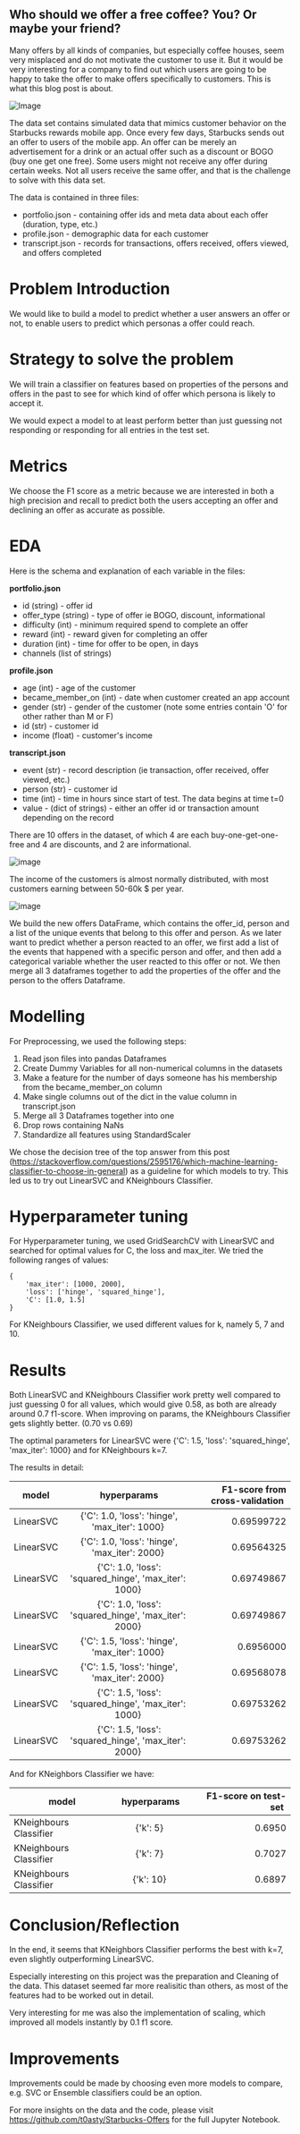 ## Who should we offer a free coffee? You? Or maybe your friend?

Many offers by all kinds of companies, but especially coffee houses, seem very misplaced and do not motivate the customer to use it. 
But it would be very interesting for a company to find out which users are going to be happy to take the offer to make offers specifically to customers. This is what this blog post is about. 

![Image](coffee-2608864_1920.jpeg)

The data set contains simulated data that mimics customer behavior on the Starbucks rewards mobile app. Once every few days, Starbucks sends out an offer to users of the mobile app. An offer can be merely an advertisement for a drink or an actual offer such as a discount or BOGO (buy one get one free). Some users might not receive any offer during certain weeks. Not all users receive the same offer, and that is the challenge to solve with this data set.

The data is contained in three files:

* portfolio.json - containing offer ids and meta data about each offer (duration, type, etc.)
* profile.json - demographic data for each customer
* transcript.json - records for transactions, offers received, offers viewed, and offers completed

# Problem Introduction

We would like to build a model to predict whether a user answers an offer or not, to enable users to predict which personas a offer could reach. 

# Strategy to solve the problem

We will train a classifier on features based on properties of the persons and offers in the past to see for which kind of offer which persona is likely to accept it. 

We would expect a model to at least perform better than just guessing not responding or responding for all entries in the test set.

# Metrics

We choose the F1 score as a metric because we are interested in both a high precision and recall to predict both the users accepting an offer and declining an offer as accurate as possible.

# EDA

Here is the schema and explanation of each variable in the files:

**portfolio.json**
* id (string) - offer id
* offer_type (string) - type of offer ie BOGO, discount, informational
* difficulty (int) - minimum required spend to complete an offer
* reward (int) - reward given for completing an offer
* duration (int) - time for offer to be open, in days
* channels (list of strings)

**profile.json**
* age (int) - age of the customer 
* became_member_on (int) - date when customer created an app account
* gender (str) - gender of the customer (note some entries contain 'O' for other rather than M or F)
* id (str) - customer id
* income (float) - customer's income

**transcript.json**
* event (str) - record description (ie transaction, offer received, offer viewed, etc.)
* person (str) - customer id
* time (int) - time in hours since start of test. The data begins at time t=0
* value - (dict of strings) - either an offer id or transaction amount depending on the record

There are 10 offers in the dataset, of which 4 are each buy-one-get-one-free and 4 are discounts, and 2 are informational. 

![image](https://user-images.githubusercontent.com/32015957/132355242-fdebc651-07da-434a-8415-16fb9e031e6d.png)

The income of the customers is almost normally distributed, with most customers earning between 50-60k $ per year.

![image](https://user-images.githubusercontent.com/32015957/132355294-ef56b4e0-91f5-4468-a43c-cb65ef56f2c9.png)

We build the new offers DataFrame, which contains the offer_id, person and a list of the unique events that belong to this offer and person. As we later want to predict whether a person reacted to an offer, we first add a list of the events that happened with a specific person and offer, and then add a categorical variable whether the user reacted to this offer or not.
We then merge all 3 dataframes together to add the properties of the offer and the person to the offers Dataframe.

# Modelling

For Preprocessing, we used the following steps:
1. Read json files into pandas Dataframes
2. Create Dummy Variables for all non-numerical columns in the datasets
3. Make a feature for the number of days someone has his membership from the became_member_on column
4. Make single columns out of the dict in the value column in transcript.json
5. Merge all 3 Dataframes together into one
6. Drop rows containing NaNs
7. Standardize all features using StandardScaler

We chose the decision tree of the top answer from this post (https://stackoverflow.com/questions/2595176/which-machine-learning-classifier-to-choose-in-general) as a guideline for which models to try. This led us to try out LinearSVC and KNeighbours Classifier.

# Hyperparameter tuning

For Hyperparameter tuning, we used GridSearchCV with LinearSVC and searched for optimal values for C, the loss and max_iter. We tried the following ranges of values: 
```
{
    'max_iter': [1000, 2000],
    'loss': ['hinge', 'squared_hinge'],
    'C': [1.0, 1.5]
}
```

For KNeighbours Classifier, we used different values for k, namely 5, 7 and 10. 

# Results

Both LinearSVC and KNeighbours Classifier work pretty well compared to just guessing 0 for all values, which would give 0.58, as both are already around 0.7 f1-score. When improving on params, the KNeighbours Classifier gets slightly better. (0.70 vs 0.69)

The optimal parameters for LinearSVC were {'C': 1.5, 'loss': 'squared_hinge', 'max_iter': 1000} and for KNeighbours k=7. 

The results in detail:

|model | hyperparams | F1-score from cross-validation |
| ------------- |:-------------:| -----:|
|LinearSVC | {'C': 1.0, 'loss': 'hinge', 'max_iter': 1000} | 0.69599722|
|LinearSVC | {'C': 1.0, 'loss': 'hinge', 'max_iter': 2000} | 0.69564325|
|LinearSVC | {'C': 1.0, 'loss': 'squared_hinge', 'max_iter': 1000} | 0.69749867|
|LinearSVC | {'C': 1.0, 'loss': 'squared_hinge', 'max_iter': 2000} | 0.69749867|
|LinearSVC | {'C': 1.5, 'loss': 'hinge', 'max_iter': 1000} | 0.6956000|
|LinearSVC | {'C': 1.5, 'loss': 'hinge', 'max_iter': 2000} | 0.69568078|
|LinearSVC | {'C': 1.5, 'loss': 'squared_hinge', 'max_iter': 1000} | 0.69753262|
|LinearSVC | {'C': 1.5, 'loss': 'squared_hinge', 'max_iter': 2000} | 0.69753262|

And for KNeighbors Classifier we have:

|model | hyperparams | F1-score on test-set |
| ------------- |:-------------:| -----:|
| KNeighbours Classifier | {'k': 5} | 0.6950|
| KNeighbours Classifier | {'k': 7} | 0.7027|
| KNeighbours Classifier | {'k': 10} | 0.6897|

# Conclusion/Reflection

In the end, it seems that KNeighbors Classifier performs the best with k=7, even slightly outperforming LinearSVC.  

Especially interesting on this project was the preparation and Cleaning of the data. This dataset seemed far more realisitic than others, as most of the features had to be worked out in detail.

Very interesting for me was also the implementation of scaling, which improved all models instantly by 0.1 f1 score. 

# Improvements

Improvements could be made by choosing even more models to compare, e.g. SVC or Ensemble classifiers could be an option. 


For more insights on the data and the code, please visit https://github.com/t0asty/Starbucks-Offers for the full Jupyter Notebook.

